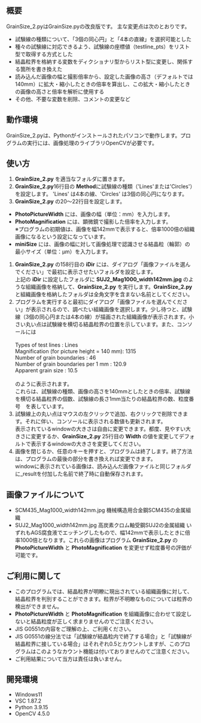 ## 概要
GrainSize_2.pyはGrainSize.pyの改良版です。
主な変更点は次のとおりです。

- 試験線の種類について、「3個の同心円」と「4本の直線」を選択可能とした
- 種々の試験線に対応できるよう、試験線の座標値（testline_pts）をリスト型で取得する方式とした
- 結晶粒界を格納する変数をディクショナリ型からリスト型に変更し、関係する箇所を書き換えた
- 読み込んだ画像の幅と撮影倍率から、設定した画像の高さ（デフォルトでは140mm）に拡大・縮小したときの倍率を算出し、この拡大・縮小したときの画像の高さと倍率を解析に使用する
- その他、不要な変数を削除、コメントの変更など

## 動作環境
GrainSize_2.pyは、Pythonがインストールされたパソコンで動作します。プログラムの実行には、画像処理のライブラリOpenCVが必要です。

## 使い方
1. **GrainSize_2.py** を適当なフォルダに置きます。
1. **GrainSize_2.py**16行目の **Method**に試験線の種類（'Lines'または'Circles'）を設定します。
   'Lines' は4本の線、'Circles' は3個の同心円になります。
1. **GrainSize_2.py** の20～22行目を設定します。
- **PhotoPictureWidth** には、画像の幅（単位：mm）を入力します。
- **PhotoMagnification** には、顕微鏡で撮影した倍率を入力します。<br>
※プログラムの初期値は、画像を幅142mmで表示すると、倍率1000倍の組織画像になるという設定になっています。
- **miniSize** には、画像の幅に対して画像処理で認識させる結晶粒（輪郭）の最小サイズ（単位：μm）を入力します。
1. **GrainSize_2.py** の158行目の **iDir** には、ダイアログ「画像ファイルを選んでください」で最初に表示させたいフォルダを設定します。<br>
上記の **iDir** に設定したフォルダに **SUJ2_Mag1000_width142mm.jpg** のような組織画像を格納して、**GrainSize_2.py** を実行します。**GrainSize_2.py** と組織画像を格納したフォルダは全角文字を含まない名前としてください。<br>
1. プログラムを実行すると最初にダイアログ「画像ファイルを選んでください」が表示されるので、調べたい組織画像を選択します。少し待つと、試験線（3個の同心円または4本の線）が描画された組織画像が表示されます。小さい丸い点は試験線を横切る結晶粒界の位置を示しています。また、コンソールには<br><br>
Types of test lines : Lines<br>
Magnification (for picture height = 140 mm): 1315<br>
Number of grain boundaries : 46<br>
Number of grain boundaries per 1 mm : 120.9<br>
Apparent grain size : 10.5<br><br>
のように表示されます。<br>
これらは、試験線の種類、画像の高さを140mmとしたときの倍率、試験線を横切る結晶粒界の個数、試験線の長さ1mm当たりの結晶粒界の数、粒度番号　を表しています。
1. 試験線上の丸い点はマウスの左クリックで追加、右クリックで削除できます。それに伴い、コンソールに表示される数値も更新されます。<br>
表示されているwindowの大きさは自由に変更できます。都度、見やすい大きさに変更するか、**GrainSize_2.py** 25行目の **Width** の値を変更してデフォルトで表示するwindowの大きさを変更してください。
1. 画像を閉じるか、任意のキーを押すと、プログラムは終了します。終了方法は、プログラムの最後の部分を書き換えれば変更できます。<br>
windowに表示されている画像は、読み込んだ画像ファイルと同じフォルダに_resultを付加した名前で終了時に自動保存されます。

## 画像ファイルについて
- SCM435_Mag1000_width142mm.jpg 機械構造用合金鋼SCM435の金属組織
- SUJ2_Mag1000_width142mm.jpg 高炭素クロム軸受鋼SUJ2の金属組織
いずれもAGS腐食液でエッチングしたもので、幅142mmで表示したときに倍率1000倍となります。これらの画像はプログラム **GrainSize_2.py** の **PhotoPictureWidth** と **PhotoMagnification** を変更せず粒度番号の評価が可能です。

## ご利用に関して
- このプログラムでは、結晶粒界が明瞭に現出されている組織画像に対して、結晶粒界を判別することができます。粒界が不明瞭なものについては粒界の検出ができません。
- **PhotoPictureWidth** と **PhotoMagnification** を組織画像に合わせて設定しないと結晶粒度が正しく求まりませんのでご注意ください。
- JIS G0551の内容をご理解の上、ご利用ください。
- JIS G0551の線分法では「試験線が結晶粒内で終了する場合」と「試験線が結晶粒界に接している場合」はそれぞれ0.5とカウントしますが、このプログラムはこのようなカウント機能は付いておりませんのてご注意ください。
- ご利用結果について当方は責任は負いません。

## 開発環境
- Windows11
- VSC 1.87.2
- Python 3.9.15
- OpenCV 4.5.0
